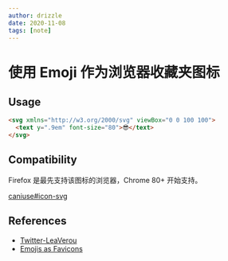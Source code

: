 ```yaml
---
author: drizzle
date: 2020-11-08
tags: [note]
---
```


# 使用 Emoji 作为浏览器收藏夹图标

## Usage

```html
<svg xmlns="http://w3.org/2000/svg" viewBox="0 0 100 100">
  <text y=".9em" font-size="80">😎</text>
</svg>
```

## Compatibility

Firefox 是最先支持该图标的浏览器，Chrome 80+ 开始支持。

[caniuse#icon-svg](https://caniuse.com/#feat=link-icon-svg)

## References

- [Twitter-LeaVerou](https://twitter.com/LeaVerou/status/1241619866475474946?s=20)
- [Emojis as Favicons](https://css-tricks.com/emojis-as-favicons/)

